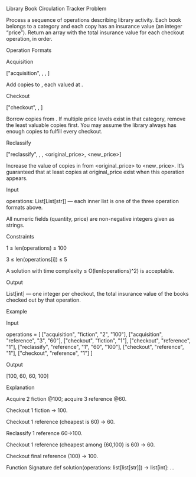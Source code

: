 Library Book Circulation Tracker
Problem

Process a sequence of operations describing library activity. Each book belongs to a category and each copy has an insurance value (an integer “price”).
Return an array with the total insurance value for each checkout operation, in order.

Operation Formats

Acquisition

["acquisition", <category>, <quantity>, <price>]


Add <quantity> copies to <category>, each valued at <price>.

Checkout

["checkout", <category>, <quantity>]


Borrow <quantity> copies from <category>.
If multiple price levels exist in that category, remove the least valuable copies first.
You may assume the library always has enough copies to fulfill every checkout.

Reclassify

["reclassify", <category>, <quantity>, <original_price>, <new_price>]


Increase the value of <quantity> copies in <category> from <original_price> to <new_price>.
It’s guaranteed that at least <quantity> copies at original_price exist when this operation appears.

Input

operations: List[List[str]] — each inner list is one of the three operation formats above.

All numeric fields (quantity, price) are non-negative integers given as strings.

Constraints

1 ≤ len(operations) ≤ 100

3 ≤ len(operations[i]) ≤ 5

A solution with time complexity ≤ O(len(operations)^2) is acceptable.

Output

List[int] — one integer per checkout, the total insurance value of the books checked out by that operation.

Example

Input

operations = [
  ["acquisition", "fiction", "2", "100"],
  ["acquisition", "reference", "3", "60"],
  ["checkout", "fiction", "1"],
  ["checkout", "reference", "1"],
  ["reclassify", "reference", "1", "60", "100"],
  ["checkout", "reference", "1"],
  ["checkout", "reference", "1"]
]


Output

[100, 60, 60, 100]


Explanation

Acquire 2 fiction @100; acquire 3 reference @60.

Checkout 1 fiction → 100.

Checkout 1 reference (cheapest is 60) → 60.

Reclassify 1 reference 60→100.

Checkout 1 reference (cheapest among {60,100} is 60) → 60.

Checkout final reference (100) → 100.

Function Signature
def solution(operations: list[list[str]]) -> list[int]:
    ...
